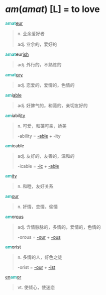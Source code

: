 # _am_(_amat_) [L] = to love

<b style="color: #20B2AA;">amat</b>[eur](-eur.md)
> n. 业余爱好者
>
> adj. 业余的，爱好的

<b style="color: #20B2AA;">amat</b>eur[ish](-ish.md)
> adj. 外行的，不熟练的

<b style="color: #20B2AA;">amat</b>[ory](-ory.md)
> adj. 恋爱的，爱情的，色情的

<b style="color: #20B2AA;">am</b>i[able](-able.md)
> adj. 好脾气的，和蔼的，亲切友好的

<b style="color: #20B2AA;">am</b>iabil[ity](-ity.md)
> n. 可爱，和蔼可亲，娇美
>
> -ability = [-able](-able.md) + -ity

<b style="color: #20B2AA;">am</b>icable
> adj. 友好的，友善的，温和的
>
> -icable = [-ic](-ic.md) + [-able](-able.md)

<b style="color: #20B2AA;">am</b>[ity](-ity.md)
> n. 和睦，友好关系

<b style="color: #20B2AA;">am</b>[our](-our.md)
> n. 奸情，恋情，偷情

<b style="color: #20B2AA;">am</b>or[ous](-ous.md)
> adj. 含情脉脉的，多情的，爱情的，色情的
>
> -orous = [-our](-our.md) + [-ous](-ous.md)

<b style="color: #20B2AA;">am</b>or[ist](-ist.md)
> n. 多情的人，好色之徒
>
> -orist = [-our](-our.md) + [-ist](-ist.md)

[en](en-.md)<b style="color: #20B2AA;">am</b>[or](-our.md)
> vt. 使倾心，使迷恋